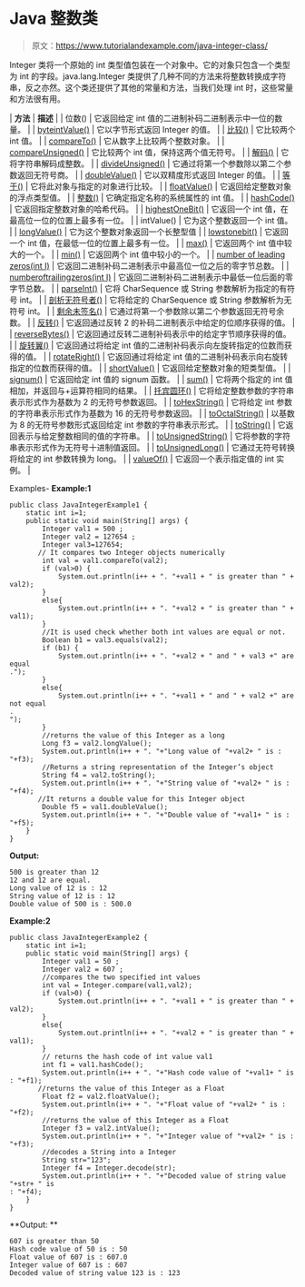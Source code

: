 # Java 整数类

> 原文：<https://www.tutorialandexample.com/java-integer-class/>

Integer 类将一个原始的 int 类型值包装在一个对象中。它的对象只包含一个类型为 int 的字段。java.lang.Integer 类提供了几种不同的方法来将整数转换成字符串，反之亦然。这个类还提供了其他的常量和方法，当我们处理 int 时，这些常量和方法很有用。

| **方法** | **描述** |
| 位数() | 它返回给定 int 值的二进制补码二进制表示中一位的数量。 |
| [byteintValue()](https://www.tutorialandexample.com/java-byte-intvalue-method/) | 它以字节形式返回 Integer 的值。 |
| [比较()](https://www.tutorialandexample.com/java-integer-compare-method/) | 它比较两个 int 值。 |
| [compareTo()](https://www.tutorialandexample.com/java-integer-compareto-method/) | 它从数字上比较两个整数对象。 |
| [compareUnsigned()](https://www.tutorialandexample.com/java-integer-compareunsigned-method/) | 它比较两个 int 值，保持这两个值无符号。 |
| [解码()](https://www.tutorialandexample.com/java-integer-decode-method/) | 它将字符串解码成整数。 |
| [divideUnsigned()](https://www.tutorialandexample.com/java-integer-divideunsigned-method/) | 它通过将第一个参数除以第二个参数返回无符号商。 |
| [doubleValue()](https://www.tutorialandexample.com/java-integer-doublevalue-method/) | 它以双精度形式返回 Integer 的值。 |
| [等于()](https://www.tutorialandexample.com/java-integer-equals-method/) | 它将此对象与指定的对象进行比较。 |
| [floatValue()](https://www.tutorialandexample.com/java-integer-floatvalue-method/) | 它返回给定整数对象的浮点类型值。 |
| [整数()](https://www.tutorialandexample.com/java-integer-getinteger-method/) | 它确定指定名称的系统属性的 int 值。 |
| [hashCode()](https://www.tutorialandexample.com/java-integer-hashcode-method/) | 它返回指定整数对象的哈希代码。 |
| [highestOneBit()](https://www.tutorialandexample.com/java-integer-highestonebit/) | 它返回一个 int 值，在最高位一位的位置上最多有一位。 |
| intValue() | 它为这个整数返回一个 int 值。 |
| [longValue()](https://www.tutorialandexample.com/java-integer-longvalue-method/) | 它为这个整数对象返回一个长整型值 |
| [lowstonebit()](https://www.tutorialandexample.com/java-integer-lowestonebit/) | 它返回一个 int 值，在最低一位的位置上最多有一位。 |
| [max()](https://www.tutorialandexample.com/java-integer-max-method/) | 它返回两个 int 值中较大的一个。 |
| [min()](https://www.tutorialandexample.com/java-integer-min-method/) | 它返回两个 int 值中较小的一个。 |
| [number of leading zeros(int I)](https://www.tutorialandexample.com/java-integer-numberofleadingzeros-method/) | 它返回二进制补码二进制表示中最高位一位之后的零字节总数。 |
| [numberoftrailingzeros(int I)](https://www.tutorialandexample.com/java-integer-numberoftrailingzeros-method/) | 它返回二进制补码二进制表示中最低一位后面的零字节总数。 |
| [parseInt()](https://www.tutorialandexample.com/java-integer-parseint-method/) | 它将 CharSequence 或 String 参数解析为指定的有符号 int。 |
| [剖析无符号者()](https://www.tutorialandexample.com/java-integer-parseunsignedint-method/) | 它将给定的 CharSequence 或 String 参数解析为无符号 int。 |
| [剩余未签名()](https://www.tutorialandexample.com/java-integer-remainderunsigned-method/) | 它通过将第一个参数除以第二个参数返回无符号余数。 |
| [反转()](https://www.tutorialandexample.com/java-integer-reverse-method/) | 它返回通过反转 2 的补码二进制表示中给定的位顺序获得的值。 |
| [reverseBytes()](https://www.tutorialandexample.com/java-integer-reversebyte-method/) | 它返回通过反转二进制补码表示中的给定字节顺序获得的值。 |
| [旋转翼()](https://www.tutorialandexample.com/java-integer-rotateleft-method/) | 它返回通过将给定 int 值的二进制补码表示向左旋转指定的位数而获得的值。 |
| [rotateRight()](https://www.tutorialandexample.com/java-integer-rotateright-method/) | 它返回通过将给定 int 值的二进制补码表示向右旋转指定的位数而获得的值。 |
| [shortValue()](https://www.tutorialandexample.com/java-integer-shortvalue-method/) | 它返回给定整数对象的短类型值。 |
| [signum()](https://www.tutorialandexample.com/java-integer-signum-method/) | 它返回给定 int 值的 signum 函数。 |
| [sum()](https://www.tutorialandexample.com/java-integer-sum-method/) | 它将两个指定的 int 值相加，并返回与+运算符相同的结果。 |
| [托宾圆环()](https://www.tutorialandexample.com/java-integer-tobinarystring-method/) | 它将给定整数参数的字符串表示形式作为基数为 2 的无符号参数返回。 |
| [toHexString()](https://www.tutorialandexample.com/java-integer-tohexstring-method/) | 它将给定 int 参数的字符串表示形式作为基数为 16 的无符号参数返回。 |
| [toOctalString()](https://www.tutorialandexample.com/java-integer-tooctalstring-method/) | 以基数为 8 的无符号参数形式返回给定 int 参数的字符串表示形式。 |
| [toString()](https://www.tutorialandexample.com/java-integer-tostring-method/) | 它返回表示与给定整数相同的值的字符串。 |
| [toUnsignedString()](https://www.tutorialandexample.com/java-integer-tounsignedstring-method/) | 它将参数的字符串表示形式作为无符号十进制值返回。 |
| [toUnsignedLong()](https://www.tutorialandexample.com/java-integer-tounsignedlong-method/) | 它通过无符号转换将给定的 int 参数转换为 long。 |
| [valueOf()](https://www.tutorialandexample.com/java-integer-valueof-method/) | 它返回一个表示指定值的 int 实例。 |

Examples- **Example:1**

```
public class JavaIntegerExample1 {
    static int i=1;
    public static void main(String[] args) {
        Integer val1 = 500 ;
        Integer val2 = 127654 ;
        Integer val3=127654;
       // It compares two Integer objects numerically
        int val = val1.compareTo(val2);
        if (val>0) {
            System.out.println(i++ + ". "+val1 + " is greater than " + val2);
        }
        else{
            System.out.println(i++ + ". "+val2 + " is greater than " + val1);
        }
        //It is used check whether both int values are equal or not.
        Boolean b1 = val3.equals(val2);
        if (b1) {
            System.out.println(i++ + ". "+val2 + " and " + val3 +" are equal
.");
        }
        else{
            System.out.println(i++ + ". "+val1 + " and " + val2 +" are not equal
.
");
        }
        //returns the value of this Integer as a long
        Long f3 = val2.longValue();
        System.out.println(i++ + ". "+"Long value of "+val2+ " is : "+f3);
        //Returns a string representation of the Integer’s object
        String f4 = val2.toString();
        System.out.println(i++ + ". "+"String value of "+val2+ " is : "+f4);
       //It returns a double value for this Integer object
        Double f5 = val1.doubleValue();
        System.out.println(i++ + ". "+"Double value of "+val1+ " is : "+f5);
    }
}
```

**Output:**

```
500 is greater than 12
12 and 12 are equal.
Long value of 12 is : 12
String value of 12 is : 12
Double value of 500 is : 500.0
```

**Example:2**

```
public class JavaIntegerExample2 {
    static int i=1;
    public static void main(String[] args) {
        Integer val1 = 50 ;
        Integer val2 = 607 ;
        //compares the two specified int values
        int val = Integer.compare(val1,val2);
        if (val>0) {
            System.out.println(i++ + ". "+val1 + " is greater than " + val2);
        }
        else{
            System.out.println(i++ + ". "+val2 + " is greater than " + val1);
        }
        // returns the hash code of int value val1
        int f1 = val1.hashCode();
        System.out.println(i++ + ". "+"Hash code value of "+val1+ " is : "+f1);
       //returns the value of this Integer as a Float
        Float f2 = val2.floatValue();
        System.out.println(i++ + ". "+"Float value of "+val2+ " is : "+f2);
        //returns the value of this Integer as a Float
        Integer f3 = val2.intValue();
        System.out.println(i++ + ". "+"Integer value of "+val2+ " is : "+f3);
        //decodes a String into a Integer
        String str="123";
        Integer f4 = Integer.decode(str);
        System.out.println(i++ + ". "+"Decoded value of string value "+str+ " is 
: "+f4);
    }
}

```

**Output: **

```
607 is greater than 50
Hash code value of 50 is : 50
Float value of 607 is : 607.0
Integer value of 607 is : 607
Decoded value of string value 123 is : 123
```